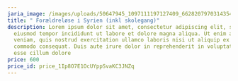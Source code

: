 ```yaml
---
jaria_image: /images/uploads/50647945_1097111197127409_6628207970314354688_o.jpg
title: " Forældreløse i Syrien (inkl skolegang)"
description: Lorem ipsum dolor sit amet, consectetur adipiscing elit, sed do
  eiusmod tempor incididunt ut labore et dolore magna aliqua. Ut enim ad minim
  veniam, quis nostrud exercitation ullamco laboris nisi ut aliquip ex ea
  commodo consequat. Duis aute irure dolor in reprehenderit in voluptate velit
  esse cillum dolore
price: 600
price_id: price_1Ip8O7E1OcUYppSvaKC3JNZq
---
```

